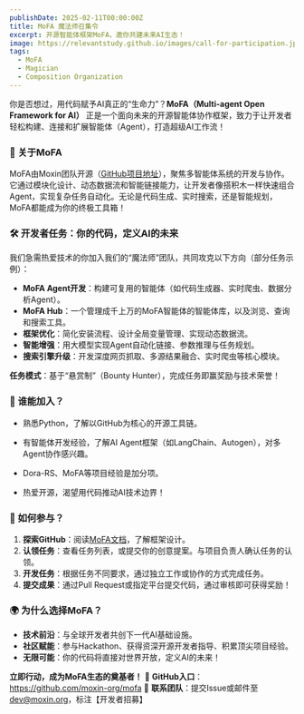 ```yaml
---
publishDate: 2025-02-11T00:00:00Z
title: MoFA 魔法师召集令
excerpt: 开源智能体框架MoFA，邀你共建未来AI生态！
image: https://relevantstudy.github.io/images/call-for-participation.jpg
tags:
  - MoFA
  - Magician
  - Composition Organization
---
```



你是否想过，用代码赋予AI真正的“生命力”？**MoFA（Multi-agent Open Framework for AI）** 正是一个面向未来的开源智能体协作框架，致力于让开发者轻松构建、连接和扩展智能体（Agent），打造超级AI工作流！

### 🌟 **关于MoFA**

MoFA由Moxin团队开源（[GitHub项目地址](https://github.com/moxin-org/mofa)），聚焦多智能体系统的开发与协作。它通过模块化设计、动态数据流和智能链接能力，让开发者像搭积木一样快速组合Agent，实现复杂任务自动化。无论是代码生成、实时搜索，还是智能规划，MoFA都能成为你的终极工具箱！

### 🛠 **开发者任务：你的代码，定义AI的未来**

我们急需热爱技术的你加入我们的“魔法师”团队，共同攻克以下方向（部分任务示例）：

- **MoFA Agent开发**：构建可复用的智能体（如代码生成器、实时爬虫、数据分析Agent）。
- **MoFA Hub**：一个管理成千上万的MoFA智能体的智能体库，以及浏览、查询和搜索工具。
- **框架优化**：简化安装流程、设计全局变量管理、实现动态数据流。
- **智能增强**：用大模型实现Agent自动化链接、参数推理与任务规划。
- **搜索引擎升级**：开发深度网页抓取、多源结果融合、实时爬虫等核心模块。

**任务模式**：基于“悬赏制”（Bounty Hunter），完成任务即赢奖励与技术荣誉！

### 🎯 **谁能加入？**

- 熟悉Python，了解以GitHub为核心的开源工具链。

- 有智能体开发经验，了解AI Agent框架（如LangChain、Autogen），对多Agent协作感兴趣。

- Dora-RS、MoFA等项目经验是加分项。

- 热爱开源，渴望用代码推动AI技术边界！

  

### 📌 **如何参与？**

1. **探索GitHub**：阅读[MoFA文档](https://github.com/moxin-org/mofa)，了解框架设计。
2. **认领任务**：查看任务列表，或提交你的创意提案。与项目负责人确认任务的认领。
3. **开发任务**：根据任务不同要求，通过独立工作或协作的方式完成任务。
4. **提交成果**：通过Pull Request或指定平台提交代码，通过审核即可获得奖励！

### 🌍 **为什么选择MoFA？**

- **技术前沿**：与全球开发者共创下一代AI基础设施。
- **社区赋能**：参与Hackathon、获得资深开源开发者指导、积累顶尖项目经验。
- **无限可能**：你的代码将直接对世界开放，定义AI的未来！

**立即行动，成为MoFA生态的奠基者！**
🔗 **GitHub入口**：https://github.com/moxin-org/mofa
📩 **联系团队**：提交Issue或邮件至[dev@moxin.org](mailto:dev@moxin.org)，标注【开发者招募】